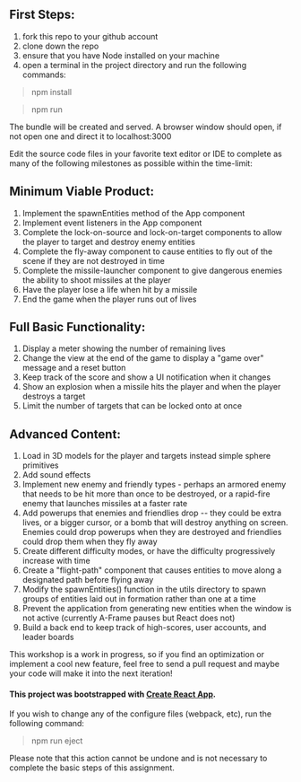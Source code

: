 ## First Steps:

1. fork this repo to your github account
2. clone down the repo
3. ensure that you have Node installed on your machine
4. open a terminal in the project directory and run the following commands:

>npm install

>npm run

The bundle will be created and served. A browser window should open, if not open one and direct it to localhost:3000

Edit the source code files in your favorite text editor or IDE to complete as many of the following milestones as possible within the time-limit:

## Minimum Viable Product:
1. Implement the spawnEntities method of the App component
2. Implement event listeners in the App component
3. Complete the lock-on-source and lock-on-target components to allow the player to target and destroy enemy entities
4. Complete the fly-away component to cause entities  to fly out of the scene if they are not destroyed in time
5. Complete the missile-launcher component to give dangerous enemies the ability to shoot missiles at the player
6. Have the player lose a life when hit by a missile
7. End the game when the player runs out of lives


## Full Basic Functionality:

1. Display a meter showing the number of remaining lives
2. Change the view at the end of the game to display a "game over" message and a reset button
3. Keep track of the score and show a UI notification when it changes
4. Show an explosion when a missile hits the player and when the player destroys a target
5. Limit the number of targets that can be locked onto at once

## Advanced Content:
1. Load in 3D models for the player and targets instead simple sphere primitives
2. Add sound effects
3. Implement new enemy and friendly types - perhaps an armored enemy that needs to be hit more than once to be destroyed, or a rapid-fire enemy that launches missiles at a faster rate
4. Add powerups that enemies and friendlies drop -- they could be extra lives, or a bigger cursor, or a bomb that will destroy anything on screen. Enemies could drop powerups when they are destroyed and friendlies could drop them when they fly away 
5. Create different difficulty modes, or have the difficulty progressively increase with time
6. Create a "flight-path" component that causes entities to move along a designated path before flying away
7. Modify the spawnEntities() function in the utils directory to spawn groups of entities laid out in formation rather than one at a time
8. Prevent the application from generating new entities when the window is not active (currently A-Frame pauses but React does not)
9. Build a back end to keep track of high-scores, user accounts, and leader boards

This workshop is a work in progress, so if you find an optimization or implement a cool new feature, feel free to send a pull request and maybe your code will make it into the next iteration!

#### This project was bootstrapped with [Create React App](https://github.com/facebookincubator/create-react-app).

If you wish to change any of the configure files (webpack, etc), run the following command:
>npm run eject

Please note that this action cannot be undone and is not necessary to complete the basic steps of this assignment. 
